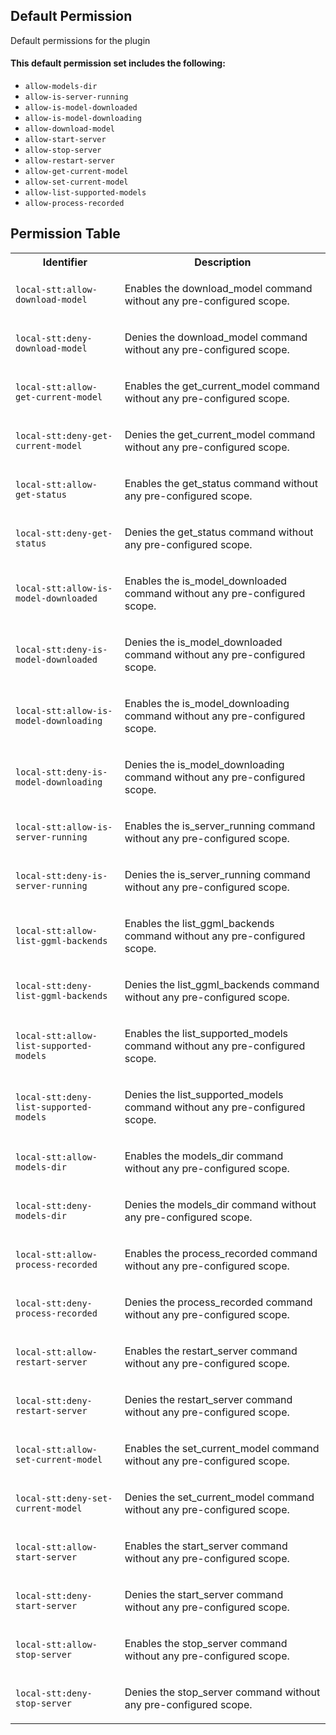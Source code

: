 ## Default Permission

Default permissions for the plugin

#### This default permission set includes the following:

- `allow-models-dir`
- `allow-is-server-running`
- `allow-is-model-downloaded`
- `allow-is-model-downloading`
- `allow-download-model`
- `allow-start-server`
- `allow-stop-server`
- `allow-restart-server`
- `allow-get-current-model`
- `allow-set-current-model`
- `allow-list-supported-models`
- `allow-process-recorded`

## Permission Table

<table>
<tr>
<th>Identifier</th>
<th>Description</th>
</tr>


<tr>
<td>

`local-stt:allow-download-model`

</td>
<td>

Enables the download_model command without any pre-configured scope.

</td>
</tr>

<tr>
<td>

`local-stt:deny-download-model`

</td>
<td>

Denies the download_model command without any pre-configured scope.

</td>
</tr>

<tr>
<td>

`local-stt:allow-get-current-model`

</td>
<td>

Enables the get_current_model command without any pre-configured scope.

</td>
</tr>

<tr>
<td>

`local-stt:deny-get-current-model`

</td>
<td>

Denies the get_current_model command without any pre-configured scope.

</td>
</tr>

<tr>
<td>

`local-stt:allow-get-status`

</td>
<td>

Enables the get_status command without any pre-configured scope.

</td>
</tr>

<tr>
<td>

`local-stt:deny-get-status`

</td>
<td>

Denies the get_status command without any pre-configured scope.

</td>
</tr>

<tr>
<td>

`local-stt:allow-is-model-downloaded`

</td>
<td>

Enables the is_model_downloaded command without any pre-configured scope.

</td>
</tr>

<tr>
<td>

`local-stt:deny-is-model-downloaded`

</td>
<td>

Denies the is_model_downloaded command without any pre-configured scope.

</td>
</tr>

<tr>
<td>

`local-stt:allow-is-model-downloading`

</td>
<td>

Enables the is_model_downloading command without any pre-configured scope.

</td>
</tr>

<tr>
<td>

`local-stt:deny-is-model-downloading`

</td>
<td>

Denies the is_model_downloading command without any pre-configured scope.

</td>
</tr>

<tr>
<td>

`local-stt:allow-is-server-running`

</td>
<td>

Enables the is_server_running command without any pre-configured scope.

</td>
</tr>

<tr>
<td>

`local-stt:deny-is-server-running`

</td>
<td>

Denies the is_server_running command without any pre-configured scope.

</td>
</tr>

<tr>
<td>

`local-stt:allow-list-ggml-backends`

</td>
<td>

Enables the list_ggml_backends command without any pre-configured scope.

</td>
</tr>

<tr>
<td>

`local-stt:deny-list-ggml-backends`

</td>
<td>

Denies the list_ggml_backends command without any pre-configured scope.

</td>
</tr>

<tr>
<td>

`local-stt:allow-list-supported-models`

</td>
<td>

Enables the list_supported_models command without any pre-configured scope.

</td>
</tr>

<tr>
<td>

`local-stt:deny-list-supported-models`

</td>
<td>

Denies the list_supported_models command without any pre-configured scope.

</td>
</tr>

<tr>
<td>

`local-stt:allow-models-dir`

</td>
<td>

Enables the models_dir command without any pre-configured scope.

</td>
</tr>

<tr>
<td>

`local-stt:deny-models-dir`

</td>
<td>

Denies the models_dir command without any pre-configured scope.

</td>
</tr>

<tr>
<td>

`local-stt:allow-process-recorded`

</td>
<td>

Enables the process_recorded command without any pre-configured scope.

</td>
</tr>

<tr>
<td>

`local-stt:deny-process-recorded`

</td>
<td>

Denies the process_recorded command without any pre-configured scope.

</td>
</tr>

<tr>
<td>

`local-stt:allow-restart-server`

</td>
<td>

Enables the restart_server command without any pre-configured scope.

</td>
</tr>

<tr>
<td>

`local-stt:deny-restart-server`

</td>
<td>

Denies the restart_server command without any pre-configured scope.

</td>
</tr>

<tr>
<td>

`local-stt:allow-set-current-model`

</td>
<td>

Enables the set_current_model command without any pre-configured scope.

</td>
</tr>

<tr>
<td>

`local-stt:deny-set-current-model`

</td>
<td>

Denies the set_current_model command without any pre-configured scope.

</td>
</tr>

<tr>
<td>

`local-stt:allow-start-server`

</td>
<td>

Enables the start_server command without any pre-configured scope.

</td>
</tr>

<tr>
<td>

`local-stt:deny-start-server`

</td>
<td>

Denies the start_server command without any pre-configured scope.

</td>
</tr>

<tr>
<td>

`local-stt:allow-stop-server`

</td>
<td>

Enables the stop_server command without any pre-configured scope.

</td>
</tr>

<tr>
<td>

`local-stt:deny-stop-server`

</td>
<td>

Denies the stop_server command without any pre-configured scope.

</td>
</tr>
</table>
